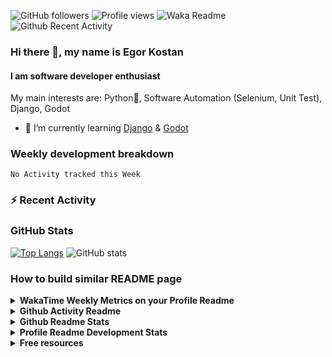 ![GitHub followers](https://img.shields.io/github/followers/ikostan)
![Profile views](https://gpvc.arturio.dev/ikostan)
![Waka Readme](https://github.com/ikostan/ikostan/workflows/Waka%20Readme/badge.svg)
![Github Recent Activity](https://github.com/ikostan/ikostan/workflows/Github%20Recent%20Activity/badge.svg)

### Hi there 👋, my name is Egor Kostan
#### I am software developer enthusiast

My main interests are: Python:snake:, Software Automation (Selenium, Unit Test), Django, Godot

- 🌱 I’m currently learning [Django](https://www.djangoproject.com/) & [Godot](https://godotengine.org/)

### Weekly development breakdown

<!--START_SECTION:waka-->
```text
No Activity tracked this Week
```
<!--END_SECTION:waka-->

### :zap: Recent Activity

<!--START_SECTION:activity-->
<!--END_SECTION:activity-->

### GitHub Stats

[![Top Langs](https://github-readme-stats.ikostan.vercel.app/api/top-langs/?username=ikostan&theme=merko&layout=compact)](https://github.com/anuraghazra/github-readme-stats) 
![GitHub stats](https://github-readme-stats.ikostan.vercel.app/api?username=ikostan&show_icons=true&theme=merko&hide=issues) 

### How to build similar README page

<details>
  <summary><b>WakaTime Weekly Metrics on your Profile Readme</b></summary>
 <br>
 WakaTime gives you an idea of the time you really spent on coding. This helps you boost your productivity and competitive edge.

- [WakaTime Weekly Metrics on your Profile Readme](https://github.com/athul/waka-readme)

</details>

<details>
  <summary><b>Github Activity Readme</b></summary>
 <br>
 Updates README.md with the recent GitHub activity of a user.
  
- [GitHub Activity in Readme](https://github.com/jamesgeorge007/github-activity-readme)

</details>

<details>
  <summary><b>Github Readme Stats</b></summary>

- [GitHub Readme Stats](https://github.com/anuraghazra/github-readme-stats)

</details>

<details>
  <summary><b>Profile Readme Development Stats</b></summary>

- [Profile Readme Development Stats](https://github.com/marketplace/actions/profile-readme-development-stats)

</details>

<details>
  <summary><b>Free resources</b></summary>

- [Free SVG icons for popular brands](https://simpleicons.org/)
- [Shields/Badges](https://github.com/badges/shields)
- [Complete list of github markdown emoji markup](https://gist.github.com/rxaviers/7360908)

</details>
